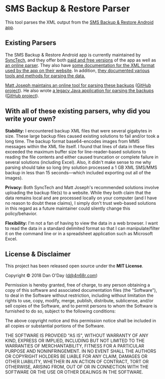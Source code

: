 # SMS Backup & Restore Parser

This tool parses the XML output from the [SMS Backup & Restore Android app](https://play.google.com/store/apps/details?id=com.riteshsahu.SMSBackupRestore).

## Existing Parsers
The SMS Backup & Restore Android app is currently maintained by [SyncTech](http://synctech.com.au/), and they offer both [paid and free versions](http://synctech.com.au/sms-backup-restore/) of the app as well as [an online parser](http://synctech.com.au/view-or-edit-sms-call-log-files-on-computer/). They also have [some documentation for the XML format used by the app on their website](http://synctech.com.au/fields-in-xml-backup-files/). In addition, [they documented various tools and methods for parsing the data.](http://synctech.com.au/view-or-edit-backup-files-on-computer/)

[Matt Joseph maintains an online tool for parsing these backups](https://mattj.io/sms-backup-reader/) ([GitHub project](https://github.com/devadvance/sms-backup-reader-2)). He also wrote [a legacy Java application for parsing the backups](https://mattj.io/sms-backup-reader/) ([GitHub project](https://github.com/devadvance/smsbackupreader)).

## With all of these existing parsers, why did you write your own?

**Stability:** I encountered backup XML files that were several gigabytes in size. These large backup files caused existing solutions to fail and/or took a long time. The backup format base64-encodes images from MMS messages within the XML file itself. I found that lines of data in these files exceeded the maximum buffer size for line-reader-based solutions to reading the file contents and either caused truncation or complete failure in several solutions (including Excel). Also, it didn't make sense to me why parsing should take so long (my solution processed a 1 GB XML SMS/MMS backup in less than 15 seconds&mdash;which included exporting out all of the images).

**Privacy:** Both SyncTech and Matt Joseph's recommended solutions involve uploading the backup file(s) to a website. While they both claim that the data remains local and are processed locally on your computer (and I have no reason to doubt these claims), I simply don't trust web-based solutions in this regard as a future maintainer could silently change this policy/behavior.

**Flexibility:** I'm not a fan of having to view the data in a web browser. I want to read the data in a standard delimited format so that I can manipulate/filter it on the command line or in a spreadsheet application such as Microsoft Excel.

## License & Disclaimer

This project has been released open source under the **MIT License**.

Copyright &copy; 2018 Dan O'Day (d@4n68r.com)

Permission is hereby granted, free of charge, to any person obtaining a copy of this software and associated documentation files (the "Software"), to deal in the Software without restriction, including without limitation the rights to use, copy, modify, merge, publish, distribute, sublicense, and/or sell copies of the Software, and to permit persons to whom the Software is furnished to do so, subject to the following conditions:

The above copyright notice and this permission notice shall be included in all copies or substantial portions of the Software.

THE SOFTWARE IS PROVIDED "AS IS", WITHOUT WARRANTY OF ANY KIND, EXPRESS OR IMPLIED, INCLUDING BUT NOT LIMITED TO THE WARRANTIES OF MERCHANTABILITY, FITNESS FOR A PARTICULAR PURPOSE AND NONINFRINGEMENT. IN NO EVENT SHALL THE AUTHORS OR COPYRIGHT HOLDERS BE LIABLE FOR ANY CLAIM, DAMAGES OR OTHER LIABILITY, WHETHER IN AN ACTION OF CONTRACT, TORT OR OTHERWISE, ARISING FROM, OUT OF OR IN CONNECTION WITH THE SOFTWARE OR THE USE OR OTHER DEALINGS IN THE SOFTWARE.
